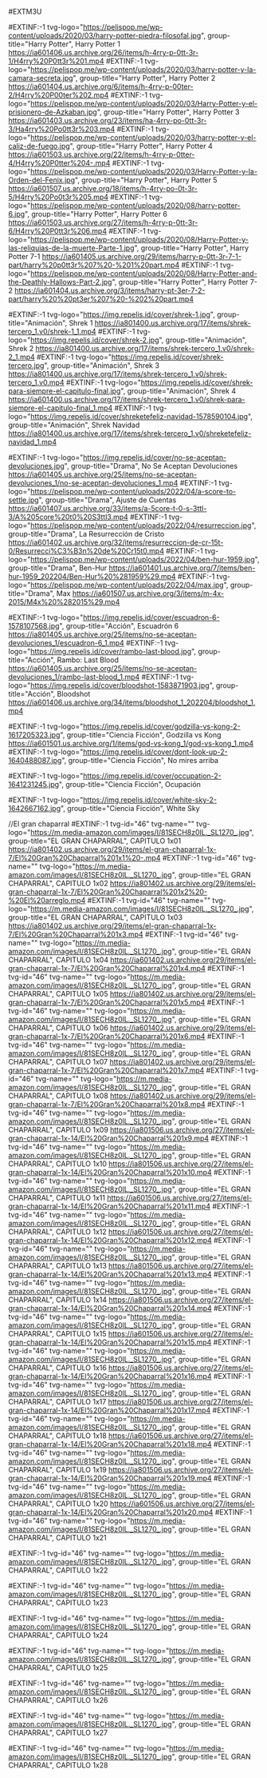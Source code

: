 #EXTM3U


#EXTINF:-1 tvg-logo="https://pelispop.me/wp-content/uploads/2020/03/harry-potter-piedra-filosofal.jpg", group-title="Harry Potter", Harry Potter 1
https://ia601406.us.archive.org/26/items/h-4rry-p-0tt-3r-1/H4rry%20P0tt3r%201.mp4
#EXTINF:-1 tvg-logo="https://pelispop.me/wp-content/uploads/2020/03/harry-potter-y-la-camara-secreta.jpg", group-title="Harry Potter", Harry Potter 2
https://ia601404.us.archive.org/6/items/h-4rry-p-00ter-2/H4rry%20P00ter%202.mp4
#EXTINF:-1 tvg-logo="https://pelispop.me/wp-content/uploads/2020/03/Harry-Potter-y-el-prisionero-de-Azkaban.jpg", group-title="Harry Potter", Harry Potter 3
https://ia601403.us.archive.org/23/items/ha-4rry-po-0tt-3r-3/Ha4rry%20Po0tt3r%203.mp4
#EXTINF:-1 tvg-logo="https://pelispop.me/wp-content/uploads/2020/03/harry-potter-y-el-caliz-de-fuego.jpg", group-title="Harry Potter", Harry Potter 4
https://ia601503.us.archive.org/22/items/h-4rry-p-0tter-4/H4rry%20P0tter%204-.mp4
#EXTINF:-1 tvg-logo="https://pelispop.me/wp-content/uploads/2020/03/Harry-Potter-y-la-Orden-del-Fenix.jpg", group-title="Harry Potter", Harry Potter 5
https://ia601507.us.archive.org/18/items/h-4rry-po-0t-3r-5/H4rry%20Po0t3r%205.mp4
#EXTINF:-1 tvg-logo="https://pelispop.me/wp-content/uploads/2020/08/harry-potter-6.jpg", group-title="Harry Potter", Harry Potter 6
https://ia601503.us.archive.org/27/items/h-4rry-p-0tt-3r-6/H4rry%20P0tt3r%206.mp4
#EXTINF:-1 tvg-logo="https://pelispop.me/wp-content/uploads/2020/08/Harry-Potter-y-las-reliquias-de-la-muerte-Parte-1.jpg", group-title="Harry Potter", Harry Potter 7-1
https://ia601405.us.archive.org/29/items/harry-p-0tt-3r-7-1-part/harry%20p0tt3r%207%20-%201%20part.mp4
#EXTINF:-1 tvg-logo="https://pelispop.me/wp-content/uploads/2020/08/Harry-Potter-and-the-Deathly-Hallows-Part-2.jpg", group-title="Harry Potter", Harry Potter 7-2
https://ia601404.us.archive.org/3/items/harry-pt-3er-7-2-part/harry%20%20pt3er%207%20-%202%20part.mp4








#EXTINF:-1 tvg-logo="https://img.repelis.id/cover/shrek-1.jpg", group-title="Animación", Shrek 1
https://ia801400.us.archive.org/17/items/shrek-tercero_1.v0/shrek-1_1.mp4
#EXTINF:-1 tvg-logo="https://img.repelis.id/cover/shrek-2.jpg", group-title="Animación", Shrek 2
https://ia801400.us.archive.org/17/items/shrek-tercero_1.v0/shrek-2_1.mp4
#EXTINF:-1 tvg-logo="https://img.repelis.id/cover/shrek-tercero.jpg", group-title="Animación", Shrek 3
https://ia801400.us.archive.org/17/items/shrek-tercero_1.v0/shrek-tercero_1.v0.mp4
#EXTINF:-1 tvg-logo="https://img.repelis.id/cover/shrek-para-siempre-el-capitulo-final.jpg", group-title="Animación", Shrek 4
https://ia601400.us.archive.org/17/items/shrek-tercero_1.v0/shrek-para-siempre-el-capitulo-final_1.mp4
#EXTINF:-1 tvg-logo="https://img.repelis.id/cover/shreketefeliz-navidad-1578590104.jpg", group-title="Animación", Shrek Navidad
https://ia801400.us.archive.org/17/items/shrek-tercero_1.v0/shreketefeliz-navidad_1.mp4



#EXTINF:-1 tvg-logo="https://img.repelis.id/cover/no-se-aceptan-devoluciones.jpg", group-title="Drama", No Se Aceptan Devoluciones
https://ia601405.us.archive.org/25/items/no-se-aceptan-devoluciones_1/no-se-aceptan-devoluciones_1.mp4
#EXTINF:-1 tvg-logo="https://pelispop.me/wp-content/uploads/2022/04/a-score-to-settle.jpg", group-title="Drama", Ajuste de Cuentas
https://ia601407.us.archive.org/33/items/a-5core-t-0-s-3ttl-3/A%205core%20t0%20S3ttl3.mp4
#EXTINF:-1 tvg-logo="https://pelispop.me/wp-content/uploads/2022/04/resurreccion.jpg", group-title="Drama", La Resurrección de Cristo
https://ia601402.us.archive.org/32/items/resurreccion-de-cr-15t-0/Resurrecci%C3%B3n%20de%20Cr15t0.mp4
#EXTINF:-1 tvg-logo="https://pelispop.me/wp-content/uploads/2022/04/ben-hur-1959.jpg", group-title="Drama", Ben-Hur
https://ia601401.us.archive.org/7/items/ben-hur-1959_202204/Ben-Hur%20%281959%29.mp4
#EXTINF:-1 tvg-logo="https://pelispop.me/wp-content/uploads/2022/04/max.jpg", group-title="Drama", Max
https://ia601507.us.archive.org/3/items/m-4x-2015/M4x%20%282015%29.mp4

#EXTINF:-1 tvg-logo="https://img.repelis.id/cover/escuadron-6-1578107568.jpg", group-title="Acción", Escuadrón 6
https://ia801405.us.archive.org/25/items/no-se-aceptan-devoluciones_1/escuadron-6_1.mp4
#EXTINF:-1 tvg-logo="https://img.repelis.id/cover/rambo-last-blood.jpg", group-title="Acción", Rambo: Last Blood
https://ia601405.us.archive.org/25/items/no-se-aceptan-devoluciones_1/rambo-last-blood_1.mp4
#EXTINF:-1 tvg-logo="https://img.repelis.id/cover/bloodshot-1583871903.jpg", group-title="Acción", Bloodshot
https://ia601406.us.archive.org/34/items/bloodshot_1_202204/bloodshot_1.mp4

#EXTINF:-1 tvg-logo="https://img.repelis.id/cover/godzilla-vs-kong-2-1617205323.jpg", group-title="Ciencia Ficción", Godzilla vs Kong
https://ia601501.us.archive.org/1/items/god-vs-kong_1/god-vs-kong_1.mp4
#EXTINF:-1 tvg-logo="https://img.repelis.id/cover/dont-look-up-2-1640488087.jpg", group-title="Ciencia Ficción", No mires arriba

#EXTINF:-1 tvg-logo="https://img.repelis.id/cover/occupation-2-1641231245.jpg", group-title="Ciencia Ficción", Ocupación

#EXTINF:-1 tvg-logo="https://img.repelis.id/cover/white-sky-2-1642667162.jpg", group-title="Ciencia Ficción", White Sky










//El gran chaparral
#EXTINF:-1 tvg-id="46" tvg-name="" tvg-logo="https://m.media-amazon.com/images/I/81SECH8z0lL._SL1270_.jpg", group-title="EL GRAN CHAPARRAL", CAPITULO 1x01
https://ia801402.us.archive.org/29/items/el-gran-chaparral-1x-7/El%20Gran%20Chaparral%201x1%20-.mp4
#EXTINF:-1 tvg-id="46" tvg-name="" tvg-logo="https://m.media-amazon.com/images/I/81SECH8z0lL._SL1270_.jpg", group-title="EL GRAN CHAPARRAL", CAPITULO 1x02 
https://ia801402.us.archive.org/29/items/el-gran-chaparral-1x-7/El%20Gran%20Chaparral%201x2%20-%20El%20arreglo.mp4
#EXTINF:-1 tvg-id="46" tvg-name="" tvg-logo="https://m.media-amazon.com/images/I/81SECH8z0lL._SL1270_.jpg", group-title="EL GRAN CHAPARRAL", CAPITULO 1x03
https://ia801402.us.archive.org/29/items/el-gran-chaparral-1x-7/El%20Gran%20Chaparral%201x3.mp4
#EXTINF:-1 tvg-id="46" tvg-name="" tvg-logo="https://m.media-amazon.com/images/I/81SECH8z0lL._SL1270_.jpg", group-title="EL GRAN CHAPARRAL", CAPITULO 1x04
https://ia601402.us.archive.org/29/items/el-gran-chaparral-1x-7/El%20Gran%20Chaparral%201x4.mp4
#EXTINF:-1 tvg-id="46" tvg-name="" tvg-logo="https://m.media-amazon.com/images/I/81SECH8z0lL._SL1270_.jpg", group-title="EL GRAN CHAPARRAL", CAPITULO 1x05
https://ia801402.us.archive.org/29/items/el-gran-chaparral-1x-7/El%20Gran%20Chaparral%201x5.mp4
#EXTINF:-1 tvg-id="46" tvg-name="" tvg-logo="https://m.media-amazon.com/images/I/81SECH8z0lL._SL1270_.jpg", group-title="EL GRAN CHAPARRAL", CAPITULO 1x06
https://ia601402.us.archive.org/29/items/el-gran-chaparral-1x-7/El%20Gran%20Chaparral%201x6.mp4
#EXTINF:-1 tvg-id="46" tvg-name="" tvg-logo="https://m.media-amazon.com/images/I/81SECH8z0lL._SL1270_.jpg", group-title="EL GRAN CHAPARRAL", CAPITULO 1x07
https://ia801402.us.archive.org/29/items/el-gran-chaparral-1x-7/El%20Gran%20Chaparral%201x7.mp4
#EXTINF:-1 tvg-id="46" tvg-name="" tvg-logo="https://m.media-amazon.com/images/I/81SECH8z0lL._SL1270_.jpg", group-title="EL GRAN CHAPARRAL", CAPITULO 1x08
https://ia801402.us.archive.org/29/items/el-gran-chaparral-1x-7/El%20Gran%20Chaparral%201x8.mp4
#EXTINF:-1 tvg-id="46" tvg-name="" tvg-logo="https://m.media-amazon.com/images/I/81SECH8z0lL._SL1270_.jpg", group-title="EL GRAN CHAPARRAL", CAPITULO 1x09
https://ia801506.us.archive.org/27/items/el-gran-chaparral-1x-14/El%20Gran%20Chaparral%201x9.mp4
#EXTINF:-1 tvg-id="46" tvg-name="" tvg-logo="https://m.media-amazon.com/images/I/81SECH8z0lL._SL1270_.jpg", group-title="EL GRAN CHAPARRAL", CAPITULO 1x10
https://ia801506.us.archive.org/27/items/el-gran-chaparral-1x-14/El%20Gran%20Chaparral%201x10.mp4
#EXTINF:-1 tvg-id="46" tvg-name="" tvg-logo="https://m.media-amazon.com/images/I/81SECH8z0lL._SL1270_.jpg", group-title="EL GRAN CHAPARRAL", CAPITULO 1x11
https://ia601506.us.archive.org/27/items/el-gran-chaparral-1x-14/El%20Gran%20Chaparral%201x11.mp4
#EXTINF:-1 tvg-id="46" tvg-name="" tvg-logo="https://m.media-amazon.com/images/I/81SECH8z0lL._SL1270_.jpg", group-title="EL GRAN CHAPARRAL", CAPITULO 1x12
https://ia601506.us.archive.org/27/items/el-gran-chaparral-1x-14/El%20Gran%20Chaparral%201x12.mp4
#EXTINF:-1 tvg-id="46" tvg-name="" tvg-logo="https://m.media-amazon.com/images/I/81SECH8z0lL._SL1270_.jpg", group-title="EL GRAN CHAPARRAL", CAPITULO 1x13
https://ia801506.us.archive.org/27/items/el-gran-chaparral-1x-14/El%20Gran%20Chaparral%201x13.mp4
#EXTINF:-1 tvg-id="46" tvg-name="" tvg-logo="https://m.media-amazon.com/images/I/81SECH8z0lL._SL1270_.jpg", group-title="EL GRAN CHAPARRAL", CAPITULO 1x14
https://ia801506.us.archive.org/27/items/el-gran-chaparral-1x-14/El%20Gran%20Chaparral%201x14.mp4
#EXTINF:-1 tvg-id="46" tvg-name="" tvg-logo="https://m.media-amazon.com/images/I/81SECH8z0lL._SL1270_.jpg", group-title="EL GRAN CHAPARRAL", CAPITULO 1x15
https://ia601506.us.archive.org/27/items/el-gran-chaparral-1x-14/El%20Gran%20Chaparral%201x15.mp4
#EXTINF:-1 tvg-id="46" tvg-name="" tvg-logo="https://m.media-amazon.com/images/I/81SECH8z0lL._SL1270_.jpg", group-title="EL GRAN CHAPARRAL", CAPITULO 1x16
https://ia801506.us.archive.org/27/items/el-gran-chaparral-1x-14/El%20Gran%20Chaparral%201x16.mp4
#EXTINF:-1 tvg-id="46" tvg-name="" tvg-logo="https://m.media-amazon.com/images/I/81SECH8z0lL._SL1270_.jpg", group-title="EL GRAN CHAPARRAL", CAPITULO 1x17
https://ia801506.us.archive.org/27/items/el-gran-chaparral-1x-14/El%20Gran%20Chaparral%201x17.mp4
#EXTINF:-1 tvg-id="46" tvg-name="" tvg-logo="https://m.media-amazon.com/images/I/81SECH8z0lL._SL1270_.jpg", group-title="EL GRAN CHAPARRAL", CAPITULO 1x18
https://ia601506.us.archive.org/27/items/el-gran-chaparral-1x-14/El%20Gran%20Chaparral%201x18.mp4
#EXTINF:-1 tvg-id="46" tvg-name="" tvg-logo="https://m.media-amazon.com/images/I/81SECH8z0lL._SL1270_.jpg", group-title="EL GRAN CHAPARRAL", CAPITULO 1x19
https://ia801506.us.archive.org/27/items/el-gran-chaparral-1x-14/El%20Gran%20Chaparral%201x19.mp4
#EXTINF:-1 tvg-id="46" tvg-name="" tvg-logo="https://m.media-amazon.com/images/I/81SECH8z0lL._SL1270_.jpg", group-title="EL GRAN CHAPARRAL", CAPITULO 1x20
https://ia601506.us.archive.org/27/items/el-gran-chaparral-1x-14/El%20Gran%20Chaparral%201x20.mp4
#EXTINF:-1 tvg-id="46" tvg-name="" tvg-logo="https://m.media-amazon.com/images/I/81SECH8z0lL._SL1270_.jpg", group-title="EL GRAN CHAPARRAL", CAPITULO 1x21

#EXTINF:-1 tvg-id="46" tvg-name="" tvg-logo="https://m.media-amazon.com/images/I/81SECH8z0lL._SL1270_.jpg", group-title="EL GRAN CHAPARRAL", CAPITULO 1x22

#EXTINF:-1 tvg-id="46" tvg-name="" tvg-logo="https://m.media-amazon.com/images/I/81SECH8z0lL._SL1270_.jpg", group-title="EL GRAN CHAPARRAL", CAPITULO 1x23

#EXTINF:-1 tvg-id="46" tvg-name="" tvg-logo="https://m.media-amazon.com/images/I/81SECH8z0lL._SL1270_.jpg", group-title="EL GRAN CHAPARRAL", CAPITULO 1x24

#EXTINF:-1 tvg-id="46" tvg-name="" tvg-logo="https://m.media-amazon.com/images/I/81SECH8z0lL._SL1270_.jpg", group-title="EL GRAN CHAPARRAL", CAPITULO 1x25

#EXTINF:-1 tvg-id="46" tvg-name="" tvg-logo="https://m.media-amazon.com/images/I/81SECH8z0lL._SL1270_.jpg", group-title="EL GRAN CHAPARRAL", CAPITULO 1x26

#EXTINF:-1 tvg-id="46" tvg-name="" tvg-logo="https://m.media-amazon.com/images/I/81SECH8z0lL._SL1270_.jpg", group-title="EL GRAN CHAPARRAL", CAPITULO 1x27

#EXTINF:-1 tvg-id="46" tvg-name="" tvg-logo="https://m.media-amazon.com/images/I/81SECH8z0lL._SL1270_.jpg", group-title="EL GRAN CHAPARRAL", CAPITULO 1x28







